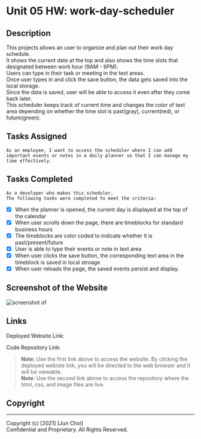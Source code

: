 # Unit 05 HW: work-day-scheduler

## Description
This projects allows an user to organize and plan out their work day schedule. <br>
It shows the current date at the top and also shows the time slots that designated between work hour (9AM - 6PM). <br>
Users can type in their task or meeting in the text areas. <br>
Once user types in and click the save button, the data gets saved into the local storage. <br>
Since the data is saved, user will be able to access it even after they come back later. <br>
This scheduler keeps track of current time and changes the color of text area
depending on whether the time slot is past(gray), current(red), or future(green).

## Tasks Assigned

```
As an employee, I want to access the scheduler where I can add important events or notes in a daily planner so that I can manage my time effectively.
```

## Tasks Completed

```
As a developer who makes this scheduler,
The following tasks were completed to meet the criteria:
```
- [x] When the planner is opened, the current day is displayed at the top of the calendar
- [x] When user scrolls down the page, there are timeblocks for standard business hours
- [x] The timeblocks are color coded to indicate whether it is past/present/future
- [x] User is able to type their events or note in text area
- [x] When user clicks the save button, the corresponding text area in the timeblock is saved in local stroage
- [x] When user reloads the page, the saved events persist and display.

## Screenshot of the Website

![screenshot of ]()

## Links

Deployed Website Link: []()

Code Repository Link: []()

> **Note**: Use the first link above to access the website. By clicking the deployed webiste link, you will be directed to the web browser and it will be viewable.<br>
> **Note**: Use the second link above to access the repository where the html, css, and image files are live.

## Copyright
---
Copyright (c) [2021] [Jun Choi] <br>
Confidential and Proprietary. All Rights Reserved.